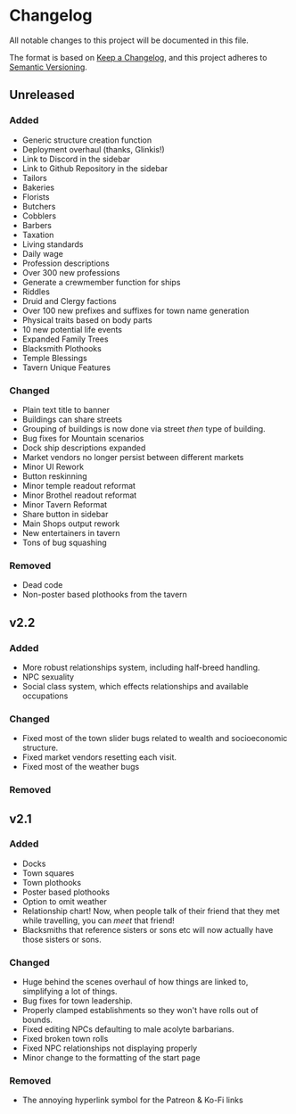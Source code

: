 # Changelog

All notable changes to this project will be documented in this file.

The format is based on [Keep a Changelog](https://keepachangelog.com/en/1.0.0/),
and this project adheres to [Semantic Versioning](https://semver.org/spec/v2.0.0.html).

## Unreleased

### Added

- Generic structure creation function
- Deployment overhaul (thanks, Glinkis!)
- Link to Discord in the sidebar
- Link to Github Repository in the sidebar
- Tailors
- Bakeries
- Florists
- Butchers
- Cobblers
- Barbers
- Taxation
- Living standards
- Daily wage
- Profession descriptions
- Over 300 new professions
- Generate a crewmember function for ships
- Riddles
- Druid and Clergy factions
- Over 100 new prefixes and suffixes for town name generation
- Physical traits based on body parts
- 10 new potential life events
- Expanded Family Trees
- Blacksmith Plothooks
- Temple Blessings
- Tavern Unique Features

### Changed

- Plain text title to banner
- Buildings can share streets
- Grouping of buildings is now done via street _then_ type of building.
- Bug fixes for Mountain scenarios
- Dock ship descriptions expanded
- Market vendors no longer persist between different markets
- Minor UI Rework
- Button reskinning
- Minor temple readout reformat
- Minor Brothel readout reformat
- Minor Tavern Reformat
- Share button in sidebar
- Main Shops output rework
- New entertainers in tavern
- Tons of bug squashing


### Removed

- Dead code
- Non-poster based plothooks from the tavern

## v2.2

### Added

- More robust relationships system, including half-breed handling.
- NPC sexuality
- Social class system, which effects relationships and available occupations

### Changed

- Fixed most of the town slider bugs related to wealth and socioeconomic structure.
- Fixed market vendors resetting each visit.
- Fixed most of the weather bugs

### Removed

## v2.1

### Added

- Docks
- Town squares
- Town plothooks
- Poster based plothooks
- Option to omit weather
- Relationship chart! Now, when people talk of their friend that they met while travelling, you can _meet_ that friend!
- Blacksmiths that reference sisters or sons etc will now actually have those sisters or sons.

### Changed

- Huge behind the scenes overhaul of how things are linked to, simplifying a lot of things.
- Bug fixes for town leadership.
- Properly clamped establishments so they won't have rolls out of bounds.
- Fixed editing NPCs defaulting to male acolyte barbarians.
- Fixed broken town rolls
- Fixed NPC relationships not displaying properly
- Minor change to the formatting of the start page

### Removed

- The annoying hyperlink symbol for the Patreon & Ko-Fi links
